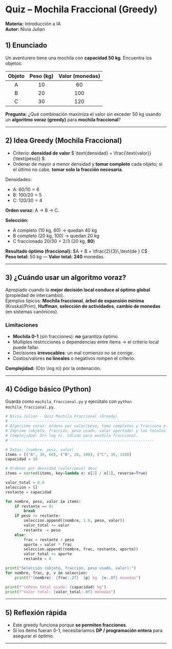 # Quiz – Mochila Fraccional (Greedy)
**Materia:** Introducción a IA  
**Autor:** Nivia Julian

## 1) Enunciado
Un aventurero tiene una mochila con **capacidad 50 kg**. Encuentra los objetos:

| Objeto | Peso (kg) | Valor (monedas) |
|:-----:|:---------:|:----------------:|
| A     | 10        | 60               |
| B     | 20        | 100              |
| C     | 30        | 120              |

**Pregunta:** ¿Qué combinación maximiza el valor sin exceder 50 kg usando un **algoritmo voraz (greedy)** para **mochila fraccional**?

---

## 2) Idea Greedy (Mochila Fraccional)
- Criterio: **densidad de valor** $ \text{densidad} = \frac{\text{valor}}{\text{peso}} $.
- Ordenar de mayor a menor densidad y **tomar completo** cada objeto; si el último no cabe, **tomar solo la fracción necesaria**.

Densidades:
- A: $60/10 = 6$
- B: $100/20 = 5$
- C: $120/30 = 4$

**Orden voraz:** A → B → C.

**Selección:**
- A completo (10 kg, 60) → quedan 40 kg  
- B completo (20 kg, 100) → quedan 20 kg  
- C fraccionado $20/30 = 2/3$ (20 kg, **80**)

**Resultado óptimo (fraccional):** $A + B + \tfrac{2}{3}\,\text{de } C$  
**Peso total:** 50 kg — **Valor total:** **240** monedas.

---

## 3) ¿Cuándo usar un algoritmo voraz?
Apropiado cuando la **mejor decisión local conduce al óptimo global** (propiedad de intercambio).  
Ejemplos típicos: **Mochila fraccional**, **árbol de expansión mínima** (Kruskal/Prim), **Huffman**, **selección de actividades**, **cambio de monedas** (en sistemas canónicos).

### Limitaciones
- **Mochila 0-1** (sin fracciones): **no** garantiza óptimo.  
- Múltiples restricciones o dependencias entre ítems → el criterio local puede fallar.  
- Decisiones **irrevocables**: un mal comienzo no se corrige.  
- Costos/valores **no lineales** o negativos rompen el criterio.

**Complejidad:** \(O(n \log n)\) por la ordenación.

---

## 4) Código básico (Python)

Guarda como `mochila_fraccional.py` y ejecútalo con `python mochila_fraccional.py`.

```python
# Nivia Julian - Quiz Mochila Fraccional (Greedy)
# ---------------------------------------------------------------
# Algoritmo voraz: ordena por valor/peso, toma completos y fracciona el último.
# Imprime (objeto, fracción, peso usado, valor aportado) y los totales.
# Complejidad: O(n log n). Válido para mochila fraccional.
# ---------------------------------------------------------------

# Datos: (nombre, peso, valor)
items = [("A", 10, 60), ("B", 20, 100), ("C", 30, 120)]
capacidad = 50

# Ordenar por densidad (valor/peso) desc
items = sorted(items, key=lambda x: x[2] / x[1], reverse=True)

valor_total = 0.0
seleccion = []
restante = capacidad

for nombre, peso, valor in items:
    if restante == 0:
        break
    if peso <= restante:
        seleccion.append((nombre, 1.0, peso, valor))
        valor_total += valor
        restante -= peso
    else:
        frac = restante / peso
        aporte = valor * frac
        seleccion.append((nombre, frac, restante, aporte))
        valor_total += aporte
        restante = 0

print("Selección (objeto, fracción, peso usado, valor):")
for nombre, frac, p, v in seleccion:
    print(f"{nombre}: {frac:.2f}  {p} kg  {v:.0f} monedas")

print(f"\nPeso total usado: {capacidad} kg")
print(f"Valor total: {valor_total:.0f} monedas")
```

---

## 5) Reflexión rápida
- Este greedy funciona porque **se permiten fracciones**.  
- Si los ítems fueran 0-1, necesitaríamos **DP / programación entera** para asegurar el óptimo.

---
